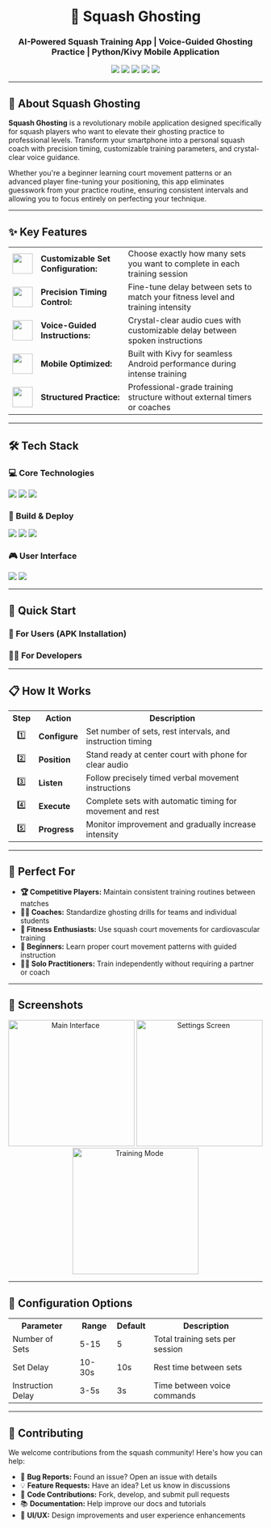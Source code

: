 <!-- Squash Ghosting Project README -->

<h1 align="center">🏸 Squash Ghosting</h1>
<h3 align="center">AI-Powered Squash Training App | Voice-Guided Ghosting Practice | Python/Kivy Mobile Application</h3>

<p align="center">
  <img src="https://img.shields.io/badge/Python-3776AB?style=for-the-badge&logo=python&logoColor=white" />
  <img src="https://img.shields.io/badge/Kivy-3776AB?style=for-the-badge&logo=python&logoColor=white" />
  <img src="https://img.shields.io/badge/Android-3DDC84?style=for-the-badge&logo=android&logoColor=white" />
  <img src="https://img.shields.io/badge/Buildozer-FF6B6B?style=for-the-badge" />
  <img src="https://img.shields.io/badge/TTS-Voice_Guided-blue?style=for-the-badge" />
</p>

<hr>

<h2>🎯 About Squash Ghosting</h2>
<p>
  <strong>Squash Ghosting</strong> is a revolutionary mobile application designed specifically for squash players who want to elevate their ghosting practice to professional levels. Transform your smartphone into a personal squash coach with precision timing, customizable training parameters, and crystal-clear voice guidance.
</p>

<p>
  Whether you're a beginner learning court movement patterns or an advanced player fine-tuning your positioning, this app eliminates guesswork from your practice routine, ensuring consistent intervals and allowing you to focus entirely on perfecting your technique.
</p>

<hr>

<h2>✨ Key Features</h2>
<table>
  <tr>
    <td align="center"><img src="https://raw.githubusercontent.com/Tarikul-Islam-Anik/Animated-Fluent-Emojis/master/Emojis/Objects/Gear.png" width="40"></td>
    <td><b>Customizable Set Configuration:</b></td>
    <td>Choose exactly how many sets you want to complete in each training session</td>
  </tr>
  <tr>
    <td align="center"><img src="https://raw.githubusercontent.com/Tarikul-Islam-Anik/Animated-Fluent-Emojis/master/Emojis/Travel%20and%20places/Stopwatch.png" width="40"></td>
    <td><b>Precision Timing Control:</b></td>
    <td>Fine-tune delay between sets to match your fitness level and training intensity</td>
  </tr>
  <tr>
    <td align="center"><img src="https://raw.githubusercontent.com/Tarikul-Islam-Anik/Animated-Fluent-Emojis/master/Emojis/Objects/Studio%20Microphone.png" width="40"></td>
    <td><b>Voice-Guided Instructions:</b></td>
    <td>Crystal-clear audio cues with customizable delay between spoken instructions</td>
  </tr>
  <tr>
    <td align="center"><img src="https://raw.githubusercontent.com/Tarikul-Islam-Anik/Animated-Fluent-Emojis/master/Emojis/Objects/Mobile%20Phone.png" width="40"></td>
    <td><b>Mobile Optimized:</b></td>
    <td>Built with Kivy for seamless Android performance during intense training</td>
  </tr>
  <tr>
    <td align="center"><img src="https://raw.githubusercontent.com/Tarikul-Islam-Anik/Animated-Fluent-Emojis/master/Emojis/Objects/Direct%20Hit.png" width="40"></td>
    <td><b>Structured Practice:</b></td>
    <td>Professional-grade training structure without external timers or coaches</td>
  </tr>
</table>

<hr>

<h2>🛠 Tech Stack</h2>

<h3>💻 Core Technologies</h3>
<p>
  <img src="https://img.shields.io/badge/Python_3.11-3776AB?style=flat-square&logo=python&logoColor=white" />
  <img src="https://img.shields.io/badge/Kivy_2.0.0-FF6B6B?style=flat-square" />
  <img src="https://img.shields.io/badge/TTS_Integration-4CAF50?style=flat-square" />
</p>

<h3>🔧 Build & Deploy</h3>
<p>
  <img src="https://img.shields.io/badge/Buildozer-FF9800?style=flat-square" />
  <img src="https://img.shields.io/badge/Android_SDK-3DDC84?style=flat-square&logo=android&logoColor=white" />
  <img src="https://img.shields.io/badge/Cross_Platform-9C27B0?style=flat-square" />
</p>

<h3>🎮 User Interface</h3>
<p>
  <img src="https://img.shields.io/badge/Material_Design-UI/UX-2196F3?style=flat-square" />
  <img src="https://img.shields.io/badge/Touch_Interface-Mobile_Ready-FF5722?style=flat-square" />
</p>

<hr>

<h2>🚀 Quick Start</h2>

<h3>📱 For Users (APK Installation)</h3>

<h3>👨‍💻 For Developers</h3>


<hr>

<h2>📋 How It Works</h2>

<table>
  <tr>
    <th>Step</th>
    <th>Action</th>
    <th>Description</th>
  </tr>
  <tr>
    <td align="center">1️⃣</td>
    <td><b>Configure</b></td>
    <td>Set number of sets, rest intervals, and instruction timing</td>
  </tr>
  <tr>
    <td align="center">2️⃣</td>
    <td><b>Position</b></td>
    <td>Stand ready at center court with phone for clear audio</td>
  </tr>
  <tr>
    <td align="center">3️⃣</td>
    <td><b>Listen</b></td>
    <td>Follow precisely timed verbal movement instructions</td>
  </tr>
  <tr>
    <td align="center">4️⃣</td>
    <td><b>Execute</b></td>
    <td>Complete sets with automatic timing for movement and rest</td>
  </tr>
  <tr>
    <td align="center">5️⃣</td>
    <td><b>Progress</b></td>
    <td>Monitor improvement and gradually increase intensity</td>
  </tr>
</table>

<hr>

<h2>🎯 Perfect For</h2>

<ul>
  <li><strong>🏆 Competitive Players:</strong> Maintain consistent training routines between matches</li>
  <li><strong>👨‍🏫 Coaches:</strong> Standardize ghosting drills for teams and individual students</li>
  <li><strong>💪 Fitness Enthusiasts:</strong> Use squash court movements for cardiovascular training</li>
  <li><strong>🔰 Beginners:</strong> Learn proper court movement patterns with guided instruction</li>
  <li><strong>🏃‍♂️ Solo Practitioners:</strong> Train independently without requiring a partner or coach</li>
</ul>

<hr>

<h2>📸 Screenshots</h2>

<p align="center">
  <img src="screenshots/main-interface.png" width="250" alt="Main Interface" />
  <img src="screenshots/settings-screen.png" width="250" alt="Settings Screen" />
  <img src="screenshots/training-mode.png" width="250" alt="Training Mode" />
</p>

<hr>

<h2>🔧 Configuration Options</h2>

<table>
  <tr>
    <th>Parameter</th>
    <th>Range</th>
    <th>Default</th>
    <th>Description</th>
  </tr>
  <tr>
    <td>Number of Sets</td>
    <td>5-15</td>
    <td>5</td>
    <td>Total training sets per session</td>
  </tr>
  <tr>
    <td>Set Delay</td>
    <td>10-30s</td>
    <td>10s</td>
    <td>Rest time between sets</td>
  </tr>
  <tr>
    <td>Instruction Delay</td>
    <td>3-5s</td>
    <td>3s</td>
    <td>Time between voice commands</td>
  </tr>
</table>

<hr>

<h2>🤝 Contributing</h2>

<p>We welcome contributions from the squash community! Here's how you can help:</p>

<ul>
  <li>🐛 <strong>Bug Reports:</strong> Found an issue? Open an issue with details</li>
  <li>💡 <strong>Feature Requests:</strong> Have an idea? Let us know in discussions</li>
  <li>🔧 <strong>Code Contributions:</strong> Fork, develop, and submit pull requests</li>
  <li>📚 <strong>Documentation:</strong> Help improve our docs and tutorials</li>
  <li>🎨 <strong>UI/UX:</strong> Design improvements and user experience enhancements</li>
</ul>



